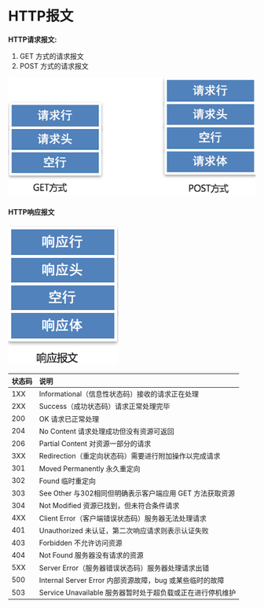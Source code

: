 # HTTP报文

**HTTP请求报文:**

1. GET 方式的请求报文
2. POST 方式的请求报文

![GET&#x548C;POST&#x8BF7;&#x6C42;&#x5BF9;&#x6BD4;&#x6548;&#x679C;&#x56FE;](../../../.gitbook/assets/image%20%2887%29.png)

#### HTTP响应报文 <a id="1-http&#x54CD;&#x5E94;&#x62A5;&#x6587;&#x5206;&#x6790;"></a>

![HTTP&#x54CD;&#x5E94;&#x62A5;&#x6587;](../../../.gitbook/assets/image%20%2813%29.png)

| 状态码 | 说明 |
| :--- | :--- |
| 1XX | Informational（信息性状态码）接收的请求正在处理 |
| 2XX | Success（成功状态码）请求正常处理完毕 |
| 200 | OK 请求已正常处理 |
| 204 | No Content 请求处理成功但没有资源可返回 |
| 206 | Partial Content 对资源一部分的请求 |
| 3XX | Redirection（重定向状态码）需要进行附加操作以完成请求 |
| 301 | Moved Permanently 永久重定向 |
| 302 | Found 临时重定向 |
| 303 | See Other 与302相同但明确表示客户端应用 GET 方法获取资源 |
| 304 | Not Modified 资源已找到，但未符合条件请求 |
| 4XX | Client Error（客户端错误状态码）服务器无法处理请求 |
| 401 | Unauthorized 未认证，第二次响应请求则表示认证失败 |
| 403 | Forbidden 不允许访问资源 |
| 404 | Not Found 服务器没有请求的资源 |
| 5XX | Server Error（服务器错误状态码）服务器处理请求出错 |
| 500 | Internal Server Error 内部资源故障，bug 或某些临时的故障 |
| 503 | Service Unavailable 服务器暂时处于超负载或正在进行停机维护 |

